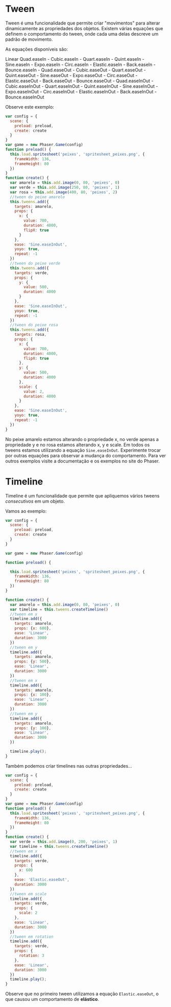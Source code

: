 # Tween

Tween é uma funcionalidade que permite criar "movimentos" para alterar dinamicamente as propriedades dos objetos. Existem várias equações que definem o comportamento do tween, onde cada uma delas descreve um padrão de movimento.

As equações disponíveis são:

Linear
Quad.easeIn -
Cubic.easeIn -
Quart.easeIn -
Quint.easeIn -
Sine.easeIn -
Expo.easeIn -
Circ.easeIn -
Elastic.easeIn -
Back.easeIn -
Bounce.easeIn -
Quad.easeOut -
Cubic.easeOut -
Quart.easeOut -
Quint.easeOut -
Sine.easeOut -
Expo.easeOut -
Circ.easeOut -
Elastic.easeOut -
Back.easeOut -
Bounce.easeOut -
Quad.easeInOut -
Cubic.easeInOut -
Quart.easeInOut -
Quint.easeInOut -
Sine.easeInOut -
Expo.easeInOut -
Circ.easeInOut -
Elastic.easeInOut -
Back.easeInOut -
Bounce.easeInOut

Observe este exemplo:

```javascript
var config = {
  scene: {
    preload: preload,
    create: create
  }
}
var game = new Phaser.Game(config)
function preload() {
  this.load.spritesheet('peixes', 'spritesheet_peixes.png', {
    frameWidth: 136,
    frameHeight: 80
  })
}
function create() {
  var amarelo = this.add.image(0, 80, 'peixes', 0)
  var verde = this.add.image(250, 80, 'peixes', 1)
  var rosa = this.add.image(400, 80, 'peixes', 2)
  //tween do peixe amarelo
  this.tweens.add({
    targets: amarelo,
    props: {
      x: {
        value: 700,
        duration: 4000,
        flipX: true
      }
    },
    ease: 'Sine.easeInOut',
    yoyo: true,
    repeat: -1
  })
  //tween do peixe verde
  this.tweens.add({
    targets: verde,
    props: {
      y: {
        value: 500,
        duration: 4000
      }
    },
    ease: 'Sine.easeInOut',
    yoyo: true,
    repeat: -1
  })
  //tween do peixe rosa
  this.tweens.add({
    targets: rosa,
    props: {
      x: {
        value: 700,
        duration: 4000,
        flipX: true
      },
      y: {
        value: 500,
        duration: 4000
      },
      scale: {
        value: 2,
        duration: 4000
      }
    },
    ease: 'Sine.easeInOut',
    yoyo: true,
    repeat: -1
  })
}
```
No peixe amarelo estamos alterando o propriedade x, no verde apenas a propriedade y e no rosa estamos alterando x, y e scale. Em todos os tweens estamos utilizando a equação ``Sine.easeInOut``. Experimente trocar por outras equações para observar a mudança do comportamento. Para ver outros exemplos visite a documentação e os exemplos no site do Phaser.

# Timeline

Timeline é um funcionalidade que permite que apliquemos vários tweens *consecutivos* em um objeto.

Vamos ao exemplo:

```javascript
var config = {
  scene: {
    preload: preload,
    create: create
  }
}

var game = new Phaser.Game(config)

function preload() {

  this.load.spritesheet('peixes', 'spritesheet_peixes.png', {
    frameWidth: 136,
    frameHeight: 80
  })
}

function create() {
  var amarelo = this.add.image(0, 80, 'peixes', 0)
  var timeline = this.tweens.createTimeline()
  //tween em x
  timeline.add({
    targets: amarelo,
    props: {x: 600},
    ease: 'Linear',
    duration: 3000
  })
  //tween em y
  timeline.add({
    targets: amarelo,
    props: {y: 500},
    ease: 'Linear',
    duration: 3000
  })
  //tween em x
  timeline.add({
    targets: amarelo,
    props: {x: 100},
    ease: 'Linear',
    duration: 3000
  })
  //tween em y
  timeline.add({
    targets: amarelo,
    props: {y: 100},
    ease: 'Linear',
    duration: 3000
  })

  timeline.play();
}
```
Também podemos criar timelines nas outras propriedades...

```javascript
var config = {
  scene: {
    preload: preload,
    create: create
  }
}
var game = new Phaser.Game(config)
function preload() {
  this.load.spritesheet('peixes', 'spritesheet_peixes.png', {
    frameWidth: 136,
    frameHeight: 80
  })
}
function create() {
  var verde = this.add.image(0, 200, 'peixes', 1)
  var timeline = this.tweens.createTimeline()
  //tween em x
  timeline.add({
    targets: verde,
    props: {
      x: 600
    },
    ease: 'Elastic.easeOut',
    duration: 3000
  })
  //tween em scale
  timeline.add({
    targets: verde,
    props: {
      scale: 2
    },
    ease: 'Linear',
    duration: 3000
  })
  //tween em rotation
  timeline.add({
    targets: verde,
    props: {
      rotation: 3
    },
    ease: 'Linear',
    duration: 3000
  })
  timeline.play();
}
```
Observe que no primeiro tween utilizamos a equação ``Elastic.easeOut``, o que causou um comportamento de **elástico**.
